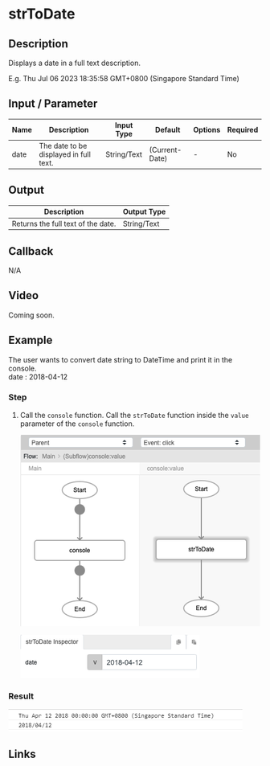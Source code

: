 ﻿# strToDate

## Description

Displays a date in a full text description.

E.g. Thu Jul 06 2023 18:35:58 GMT+0800 (Singapore Standard Time)

## Input / Parameter
    
| Name | Description | Input Type | Default | Options | Required |
| ------ | ------ | ------ | ------ | ------ | ------ |
| date | The date to be displayed in full text. | String/Text | (Current-Date) | - | No |

## Output   

| Description | Output Type |
| ------ | ------ |
| Returns the full text of the date. | String/Text |

## Callback

N/A

## Video

Coming soon.

## Example

The user wants to convert date string to DateTime and print it in the console.
</br>
date : 2018-04-12<br />

### Step

1. Call the `console` function. Call the `strToDate` function inside the `value` parameter of the `console` function.

    ![](../strToDate/strToDate-step-1.png?raw=true)

    ![](../strToDate/strToDate-step-2.png?raw=true)

### Result

![](../../../../document/function/Object/strToDate/strToDate-result-1.png?raw=true)

## Links